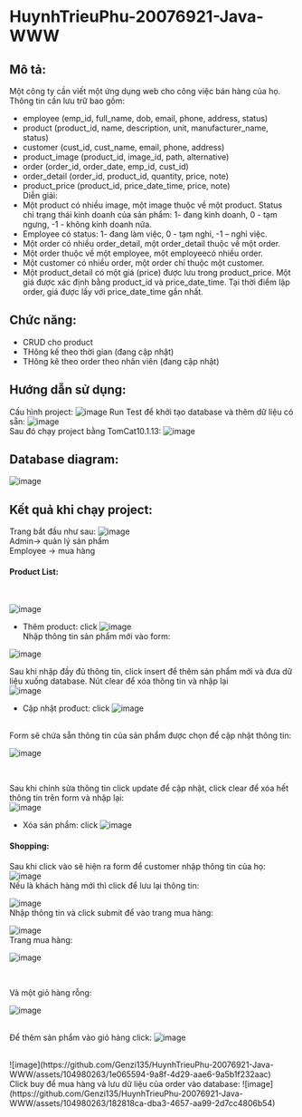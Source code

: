 # HuynhTrieuPhu-20076921-Java-WWW
## Mô tả:
Một công ty cần viết một ứng dụng web cho công việc bán hàng của họ. Thông tin cần lưu trữ bao gồm:
- employee (emp_id, full_name, dob, email, phone, address, status)
- product (product_id, name, description, unit, manufacturer_name, status)
- customer (cust_id, cust_name, email, phone, address)
- product_image (product_id, image_id, path, alternative)
- order (order_id, order_date, emp_id, cust_id)
- order_detail (order_id, product_id, quantity, price, note)
- product_price (product_id, price_date_time, price, note) </br>
Diễn giải:
- Một product có nhiều image, một image thuộc về một product. Status chỉ trạng thái kinh doanh 
của sản phẩm: 1- đang kinh doanh, 0 - tạm ngưng, -1 - không kinh doanh nữa.
- Employee có status: 1- đang làm việc, 0 - tạm nghỉ, -1 – nghỉ việc.
- Một order có nhiều order_detail, một order_detail thuộc về một order.
- Một order thuộc về một employee, một employeecó nhiều order.
- Một customer có nhiều order, một order chỉ thuộc một customer.
- Một product_detail có một giá (price) được lưu trong product_price. Một giá được xác định 
bằng product_id và price_date_time. Tại thời điểm lập order, giá được lấy với price_date_time 
gần nhất.
## Chức năng:
- CRUD cho product
- THông kế theo thời gian (đang cập nhật)
- THông kê theo order theo nhân viên (đang cập nhật)
## Hướng dẫn sử dụng:
Cấu hình project: ![image](https://github.com/Genzi135/HuynhTrieuPhu-20076921-Java-WWW/assets/104980263/72e944cd-75f1-4d9c-a79d-584884fd732c)
Run Test để khởi tạo database và thêm dữ liệu có sẵn: ![image](https://github.com/Genzi135/HuynhTrieuPhu-20076921-Java-WWW/assets/104980263/ee5ee530-2d49-48a9-a5d7-f667d8b5acb1) </br>
Sau đó chạy project bằng TomCat10.1.13: ![image](https://github.com/Genzi135/HuynhTrieuPhu-20076921-Java-WWW/assets/104980263/3d09e4cc-c453-4600-9360-ad3ed35debb3)

## Database diagram:
![image](https://github.com/Genzi135/HuynhTrieuPhu-20076921-Java-WWW/assets/104980263/a6192e83-3a52-4bed-a2b1-6f96b53c2f9f)

## Kết quả khi chạy project:
Trang bắt đầu như sau: ![image](https://github.com/Genzi135/HuynhTrieuPhu-20076921-Java-WWW/assets/104980263/1bbea317-28d3-42d3-910a-e99a80472e04)
</br> Admin-> quản lý sản phẩm
</br> Employee -> mua hàng
#### Product List: 
</br>

![image](https://github.com/Genzi135/HuynhTrieuPhu-20076921-Java-WWW/assets/104980263/71f25a5f-f995-461e-bfce-262f2c3ff258)
* Thêm product: click
   ![image](https://github.com/Genzi135/HuynhTrieuPhu-20076921-Java-WWW/assets/104980263/c91ee34e-dfa7-4cca-b8d1-ecac2b0472ea)
</br> Nhập thông tin sản phẩm mới vào form: </br>

![image](https://github.com/Genzi135/HuynhTrieuPhu-20076921-Java-WWW/assets/104980263/c0572f3c-91e9-405e-91df-ace5d74fa69c)

Sau khi nhập đầy đủ thông tin, click insert để thêm sản phẩm mới và đưa dữ liệu xuống database. Nút clear để xóa thông tin và nhập lại
</br> ![image](https://github.com/Genzi135/HuynhTrieuPhu-20076921-Java-WWW/assets/104980263/4e949724-629d-421d-9e16-39bc37466f31) </br>

* Cập nhật prođuct: click ![image](https://github.com/Genzi135/HuynhTrieuPhu-20076921-Java-WWW/assets/104980263/5da24df7-9d4c-4170-9cc6-aa583467a4c6)
  
</br> Form sẽ chứa sẵn thông tin của sản phẩm được chọn để cập nhật thông tin: </br>

![image](https://github.com/Genzi135/HuynhTrieuPhu-20076921-Java-WWW/assets/104980263/3ba9f0f6-1c4d-4e7c-86d9-064a74f005d0)

</br>

Sau khi chỉnh sửa thông tin click update để cập nhật, click clear để xóa hết thông tin trên form và nhập lại: </br>
![image](https://github.com/Genzi135/HuynhTrieuPhu-20076921-Java-WWW/assets/104980263/8698e876-3085-4412-93a9-f4c0a3c9b955)
* Xóa sản phẩm: click ![image](https://github.com/Genzi135/HuynhTrieuPhu-20076921-Java-WWW/assets/104980263/d320c3b0-1eec-47be-891b-1b439e2eabf2)

#### Shopping:
Sau khi click vào sẽ hiện ra form để customer nhập thông tin của họ: </br>
![image](https://github.com/Genzi135/HuynhTrieuPhu-20076921-Java-WWW/assets/104980263/efa6ae0f-a8ed-4884-86c4-81f93d0ba8cd)
</br> Nếu là khách hàng mới thì click để lưu lại thông tin:

![image](https://github.com/Genzi135/HuynhTrieuPhu-20076921-Java-WWW/assets/104980263/dedd16a5-9752-4eee-84b1-0c820545f979)
</br> Nhập thông tin và click submit để vào trang mua hàng:

![image](https://github.com/Genzi135/HuynhTrieuPhu-20076921-Java-WWW/assets/104980263/89bfc068-a101-4535-854a-531866a97452)
</br> Trang mua hàng: </br>

![image](https://github.com/Genzi135/HuynhTrieuPhu-20076921-Java-WWW/assets/104980263/fd8f4e1d-92c8-4d66-ae9a-a6e85472a412)


</br>

Và một giỏ hàng rỗng: </br> 

![image](https://github.com/Genzi135/HuynhTrieuPhu-20076921-Java-WWW/assets/104980263/a4c29376-62f4-4dc2-9314-435000044c68)


</br> Để thêm sản phẩm vào giỏ hàng click: 
![image](https://github.com/Genzi135/HuynhTrieuPhu-20076921-Java-WWW/assets/104980263/7d25513f-d6f9-4cea-81d5-277e940f7fc6)

</br>
![image](https://github.com/Genzi135/HuynhTrieuPhu-20076921-Java-WWW/assets/104980263/1e065594-9a8f-4d29-aae6-9a5b1f232aac)
</br> Click buy để mua hàng và lưu dữ liệu của order vào database: ![image](https://github.com/Genzi135/HuynhTrieuPhu-20076921-Java-WWW/assets/104980263/182818ca-dba3-4657-aa99-2d7cc4806b54)



